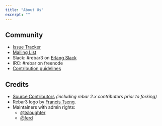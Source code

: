```yaml
---
title: "About Us"
excerpt: ""
---
```

## Community

- [Issue Tracker](https://github.com/erlang/rebar3/issues)
- [Mailing List](https://lists.basho.com/mailman/listinfo/rebar_lists.basho.com)
- Slack: #rebar3 on [Erlang Slack](https://erlef.org/slack-invite/erlanger)
- IRC: #rebar on freenode
- [Contribution guidelines](https://github.com/erlang/rebar3/blob/master/CONTRIBUTING.md)

## Credits

- [Source Contributors](https://github.com/rebar/rebar3/blob/master/THANKS) *(including rebar 2.x contributors prior to forking)*
- Rebar3 logo by [Francis Tseng](https://twitter.com/frnsys).
- Maintainers with admin rights:
  - [@tsloughter](https://github.com/tsloughter/)
  - [@ferd](https://github.com/ferd/)
